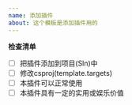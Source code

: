 ```yaml
---
name: 添加插件
about: 这个模板是添加插件用的
---
```


**检查清单**
- [ ] 把插件添加到项目(Sln)中
- [ ] 修改csproj(template.targets)
- [ ] 本插件可以正常使用
- [ ] 本插件具有一定的实用或娱乐价值
